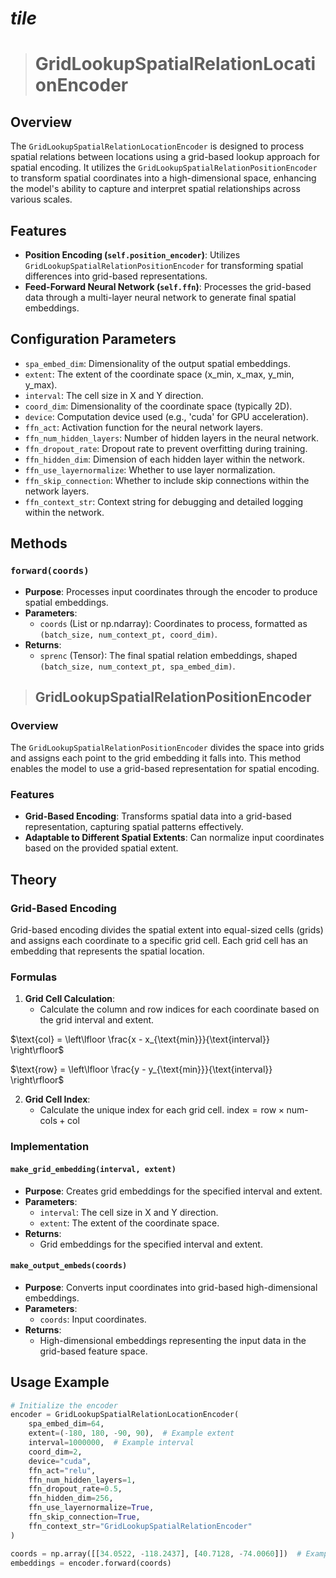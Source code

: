 # <em>tile</em>

> # GridLookupSpatialRelationLocationEncoder

## Overview
The `GridLookupSpatialRelationLocationEncoder` is designed to process spatial relations between locations using a grid-based lookup approach for spatial encoding. It utilizes the `GridLookupSpatialRelationPositionEncoder` to transform spatial coordinates into a high-dimensional space, enhancing the model's ability to capture and interpret spatial relationships across various scales.

## Features
- **Position Encoding (`self.position_encoder`)**: Utilizes `GridLookupSpatialRelationPositionEncoder` for transforming spatial differences into grid-based representations.
- **Feed-Forward Neural Network (`self.ffn`)**: Processes the grid-based data through a multi-layer neural network to generate final spatial embeddings.

## Configuration Parameters
- `spa_embed_dim`: Dimensionality of the output spatial embeddings.
- `extent`: The extent of the coordinate space (x_min, x_max, y_min, y_max).
- `interval`: The cell size in X and Y direction.
- `coord_dim`: Dimensionality of the coordinate space (typically 2D).
- `device`: Computation device used (e.g., 'cuda' for GPU acceleration).
- `ffn_act`: Activation function for the neural network layers.
- `ffn_num_hidden_layers`: Number of hidden layers in the neural network.
- `ffn_dropout_rate`: Dropout rate to prevent overfitting during training.
- `ffn_hidden_dim`: Dimension of each hidden layer within the network.
- `ffn_use_layernormalize`: Whether to use layer normalization.
- `ffn_skip_connection`: Whether to include skip connections within the network layers.
- `ffn_context_str`: Context string for debugging and detailed logging within the network.

## Methods
### `forward(coords)`
- **Purpose**: Processes input coordinates through the encoder to produce spatial embeddings.
- **Parameters**:
  - `coords` (List or np.ndarray): Coordinates to process, formatted as `(batch_size, num_context_pt, coord_dim)`.
- **Returns**:
  - `sprenc` (Tensor): The final spatial relation embeddings, shaped `(batch_size, num_context_pt, spa_embed_dim)`.

> ## GridLookupSpatialRelationPositionEncoder

### Overview
The `GridLookupSpatialRelationPositionEncoder` divides the space into grids and assigns each point to the grid embedding it falls into. This method enables the model to use a grid-based representation for spatial encoding.

### Features
- **Grid-Based Encoding**: Transforms spatial data into a grid-based representation, capturing spatial patterns effectively.
- **Adaptable to Different Spatial Extents**: Can normalize input coordinates based on the provided spatial extent.

## Theory

### Grid-Based Encoding

Grid-based encoding divides the spatial extent into equal-sized cells (grids) and assigns each coordinate to a specific grid cell. Each grid cell has an embedding that represents the spatial location.

### Formulas

1. **Grid Cell Calculation**:
   - Calculate the column and row indices for each coordinate based on the grid interval and extent.
  
  $\text{col} = \left\lfloor \frac{x - x_{\text{min}}}{\text{interval}} \right\rfloor$

  $\text{row} = \left\lfloor \frac{y - y_{\text{min}}}{\text{interval}} \right\rfloor$

2. **Grid Cell Index**:
   - Calculate the unique index for each grid cell.
$\text{index} = \text{row} \times \text{num-cols} + \text{col}$

### Implementation

#### `make_grid_embedding(interval, extent)`
- **Purpose**: Creates grid embeddings for the specified interval and extent.
- **Parameters**:
  - `interval`: The cell size in X and Y direction.
  - `extent`: The extent of the coordinate space.
- **Returns**:
  - Grid embeddings for the specified interval and extent.

#### `make_output_embeds(coords)`
- **Purpose**: Converts input coordinates into grid-based high-dimensional embeddings.
- **Parameters**:
  - `coords`: Input coordinates.
- **Returns**:
  - High-dimensional embeddings representing the input data in the grid-based feature space.

## Usage Example
```python
# Initialize the encoder
encoder = GridLookupSpatialRelationLocationEncoder(
    spa_embed_dim=64,
    extent=(-180, 180, -90, 90),  # Example extent
    interval=1000000,  # Example interval
    coord_dim=2,
    device="cuda",
    ffn_act="relu",
    ffn_num_hidden_layers=1,
    ffn_dropout_rate=0.5,
    ffn_hidden_dim=256,
    ffn_use_layernormalize=True,
    ffn_skip_connection=True,
    ffn_context_str="GridLookupSpatialRelationEncoder"
)

coords = np.array([[34.0522, -118.2437], [40.7128, -74.0060]])  # Example coordinate data
embeddings = encoder.forward(coords)
